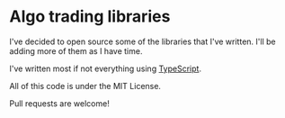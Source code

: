 # Algo trading libraries

I've decided to open source some of the libraries that I've written. I'll be adding more of them as I have time.

I've written most if not everything using [TypeScript](https://www.typescriptlang.org/).

All of this code is under the MIT License.

Pull requests are welcome!
